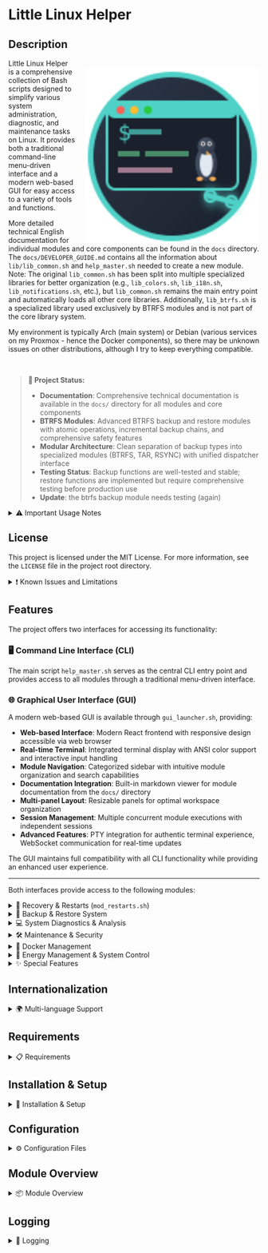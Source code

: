 # Little Linux Helper



## Description

<img src="gui/web/public/favicon.svg" alt="Little Linux Helper" width="350" height="350" align="right" style="margin-left: 20px; margin-top: 20px;">

Little Linux Helper is a comprehensive collection of Bash scripts designed to simplify various system administration, diagnostic, and maintenance tasks on Linux. It provides both a traditional command-line menu-driven interface and a modern web-based GUI for easy access to a variety of tools and functions.

More detailed technical English documentation for individual modules and core components can be found in the `docs` directory.
The `docs/DEVELOPER_GUIDE.md` contains all the information about `lib/lib_common.sh` and `help_master.sh` needed to create a new module.
Note: The original `lib_common.sh` has been split into multiple specialized libraries for better organization (e.g., `lib_colors.sh`, `lib_i18n.sh`, `lib_notifications.sh`, etc.), but `lib_common.sh` remains the main entry point and automatically loads all other core libraries. Additionally, `lib_btrfs.sh` is a specialized library used exclusively by BTRFS modules and is not part of the core library system.

My environment is typically Arch (main system) or Debian (various services on my Proxmox - hence the Docker components), so there may be unknown issues on other distributions, although I try to keep everything compatible.

<br clear="right">

> **🎯 Project Status:**
> - **Documentation**: Comprehensive technical documentation is available in the `docs/` directory for all modules and core components
> - **BTRFS Modules**: Advanced BTRFS backup and restore modules with atomic operations, incremental backup chains, and comprehensive safety features
> - **Modular Architecture**: Clean separation of backup types into specialized modules (BTRFS, TAR, RSYNC) with unified dispatcher interface
> - **Testing Status**: Backup functions are well-tested and stable; restore functions are implemented but require comprehensive testing before production use
> - **Update**: the btrfs backup module needs testing (again)

<details>
<summary>⚠️ Important Usage Notes</summary>

**Please carefully consider the following points before using the scripts from this repository:**

* **Not a professional programmer:** I'm not actually a programmer. These scripts were created as a hobby project and for simplification. They may therefore contain suboptimal approaches, errors, or inefficient methods.
* **Use at your own risk:** The use of the scripts provided here is entirely at your own risk. I assume no responsibility or liability for possible data loss, system instabilities, damage to hardware or software, or any other direct or indirect consequences that could result from using these scripts. It is strongly recommended to always create backups of your important data and system before performing critical operations.
* **AI-generated content:** A significant portion of the scripts and accompanying documentation was created with the assistance of Artificial Intelligence (AI). Although I have endeavored to test the functionality and verify the information, the scripts may contain errors, unexpected behavior, or logical flaws attributable to the AI generation process. Be aware of this circumstance and critically review the code before deploying it, especially in production or sensitive environments.

</details>

## License

This project is licensed under the MIT License. For more information, see the `LICENSE` file in the project root directory.

<details>
<summary>❗ Known Issues and Limitations</summary>

Here is a list of known issues, limitations, or behaviors you might encounter when using the scripts.

* **System Compatibility:**
    * Primary testing environment: Arch Linux (main system) and Debian (Proxmox services)
    * Other distributions may have unknown compatibility issues, though scripts are designed for broad compatibility
    * Some features require specific package managers or system tools

* **Advanced Log Analysis (`scripts/advanced_log_analyzer.py`):**
    * Known limitations regarding log format recognition and character encoding
    * Complex regular expressions may not handle all log variations
    * See `docs/advanced_log_analyzer.md` for detailed limitations and usage notes

* **Module-Specific Limitations:**
    * **BTRFS Operations**: Requires BTRFS filesystem and appropriate privileges
    * **Docker Security**: Scanning depth and accuracy depend on Compose file complexity
    * **Hardware Monitoring**: Temperature sensors require `lm-sensors` and proper hardware support

</details>

## Features

The project offers two interfaces for accessing its functionality:

### 🖥️ **Command Line Interface (CLI)**
The main script `help_master.sh` serves as the central CLI entry point and provides access to all modules through a traditional menu-driven interface.

### 🌐 **Graphical User Interface (GUI)**
A modern web-based GUI is available through `gui_launcher.sh`, providing:
- **Web-based Interface**: Modern React frontend with responsive design accessible via web browser
- **Real-time Terminal**: Integrated terminal display with ANSI color support and interactive input handling
- **Module Navigation**: Categorized sidebar with intuitive module organization and search capabilities
- **Documentation Integration**: Built-in markdown viewer for module documentation from the `docs/` directory
- **Multi-panel Layout**: Resizable panels for optimal workspace organization
- **Session Management**: Multiple concurrent module executions with independent sessions
- **Advanced Features**: PTY integration for authentic terminal experience, WebSocket communication for real-time updates

The GUI maintains full compatibility with all CLI functionality while providing an enhanced user experience.

---

Both interfaces provide access to the following modules:

<details>
<summary>🔄 Recovery & Restarts (<code>mod_restarts.sh</code>)</summary>

* Restart the login manager (display manager).
* Restart the sound system (PipeWire, PulseAudio, ALSA).
* Restart the desktop environment (KDE, GNOME, XFCE, Cinnamon, MATE, LXDE, LXQt).
* Restart network services (NetworkManager, systemd-networkd, dhcpcd, systemd-resolved).

</details>

<details>
<summary>💾 Backup & Restore System</summary>

* **Unified Backup Dispatcher** (`modules/backup/mod_backup.sh`):
    * Central dispatcher providing unified interface for all backup types
    * Shared configuration management and status reporting across all backup methods
    * Comprehensive status overview covering BTRFS, TAR, and RSYNC backups

* **BTRFS Snapshot Backup & Restore** (`modules/backup/mod_btrfs_backup.sh`, `modules/backup/mod_btrfs_restore.sh`):
    * **Advanced Features**: Atomic backup operations, received_uuid protection, incremental chain validation
    * **Advanced BTRFS Library** (`lib/lib_btrfs.sh`): Specialized library solving critical BTRFS limitations with true atomic patterns
    * **Dynamic Subvolume Support**: Automatically detects BTRFS subvolumes from system configuration (`/etc/fstab`, `/proc/mounts`) while supporting manual configuration for `@`, `@home`, `@var`, `@opt`, and other @-prefixed subvolumes with optional source preservation
    * **Incremental Backups**: Intelligent parent detection, automatic fallback, and comprehensive chain integrity validation
    * **Restore Capabilities**: Complete system restore, individual subvolume restore, folder-level restoration, and bootloader integration *(Note: Restore functions are implemented but require comprehensive testing)*
    * **Safety Features**: Live environment detection, filesystem health checking, rollback capabilities, and dry-run support
    * **Detailed Documentation**: See `docs/mod_btrfs_backup.md`, `docs/mod_btrfs_restore.md`, and `docs/lib_btrfs.md`

* **TAR Archive Backup & Restore** (`modules/backup/mod_backup_tar.sh`, `modules/backup/mod_restore_tar.sh`):
    * **Flexible Backup Options**: Home only, system config, full system, or custom directory selection
    * **Intelligent Exclusions**: Built-in system exclusions, user-configurable patterns, and interactive exclusion management
    * **Archive Management**: Compressed `.tar.gz` archives with automatic cleanup and retention policies
    * **Safe Restoration**: Multiple destination options with safety warnings and confirmation prompts
    * **Documentation**: See `docs/mod_backup_tar.md` and `docs/mod_restore_tar.md`

* **RSYNC Incremental Backup & Restore** (`modules/backup/mod_backup_rsync.sh`, `modules/backup/mod_restore_rsync.sh`):
    * **Incremental Intelligence**: Space-efficient backups using hardlink optimization with `--link-dest`
    * **Backup Types**: Full backups and incremental backups with automatic parent detection
    * **Advanced Options**: Comprehensive RSYNC configuration with atomic operations and progress monitoring
    * **Flexible Restoration**: Real-time progress monitoring and complete directory tree restoration
    * **Documentation**: See `docs/mod_backup_rsync.md` and `docs/mod_restore_rsync.md`

</details>

<details>
<summary>💻 System Diagnostics & Analysis</summary>

* **System Information Display (`mod_system_info.sh`)**:
    * Display of operating system and kernel details.
    * CPU information.
    * RAM usage and memory statistics.
    * Listing of PCI and USB devices.
    * Disk overview (block devices, file systems, mount points).
    * Display of top processes by CPU and memory usage.
    * Network configuration (interfaces, routes, active connections, hostname, DNS).
    * Temperatures and sensor values (requires `lm-sensors`).
* **Disk Tools (`mod_disk.sh`)**:
    * Display of mounted drives and block devices.
    * Reading S.M.A.R.T. values (requires `smartmontools`).
    * Checking file access to folders (requires `lsof`).
    * Analysis of disk usage (with `df` and optionally `ncdu`).
    * Testing disk speed (requires `hdparm`).
    * File system verification (requires `fsck`).
    * Checking disk health status (requires `smartmontools`).
    * Display of largest files in a directory.
* **Log Analysis Tools (`mod_logs.sh`)**:
    * Display of logs from the last X minutes (current and previous boot, may require `journalctl`).
    * Display logs of a specific systemd service (requires `journalctl`).
    * Display Xorg logs.
    * Display and filter dmesg output.
    * Display package manager logs (supports pacman, apt, dnf, yay).
    * **Advanced Log Analysis (`scripts/advanced_log_analyzer.py`)**:
        * Performs more detailed analysis of log files (requires Python 3, typically as `python3` command).
        * Supports formats like Syslog, Journald (text export), and Apache (Common/Combined), including automatic format detection.
        * Shows general statistics (total entries, error count, error rate).
        * Lists frequent error messages or error status codes.
        * Analyzes temporal distribution of log entries (e.g., per hour).
        * Identifies top sources (programs/services for Syslog, IP addresses for Apache).
        * Offers options for customizing output (e.g., number of top entries, summary only, errors only).
        * *Note: This script offers advanced features but should be used with care and understanding of its functionality, especially considering the general project notes*.

</details>

<details>
<summary>🛠️ Maintenance & Security</summary>

* **Package Management & Updates (`mod_packages.sh`)**:
    * System updates (supports pacman, apt, dnf, yay).
    * Updates of alternative package managers (Flatpak, Snap, Nix).
    * Search and removal of orphaned packages.
    * Package cache cleanup.
    * Search and installation of packages.
    * Display of installed packages (including alternative sources).
    * Display of package manager logs.
* **Security Checks (`mod_security.sh`)**:
    * Display of open network ports (requires `ss`, optionally `nmap`).
    * Display of failed login attempts.
    * Check system for rootkits (requires `rkhunter`, optionally `chkrootkit`).
    * Check firewall status (UFW, firewalld, iptables).
    * Check for security updates.
    * Verification of password policies and user accounts.
    * **Docker Security Check**:
        * Analyzes Docker Compose files (`docker-compose.yml`, `compose.yml`) for common security issues.
        * Search path for Compose files, search depth, and directories to exclude are configurable.
        * Provides interactive configuration of the search path if the current path is invalid or needs to be changed.
        * Performs a series of checks, including:
            * Missing update management labels (e.g., for Diun, Watchtower).
            * Insecure permissions for `.env` files.
            * Too open permissions for directories containing Compose files.
            * Use of `:latest` image tags or images without specific versioning. (Disabled by default in `config/docker.conf.example`.)
            * Configuration of containers with `privileged: true`.
            * Mounting critical host paths as volumes (e.g., `/`, `/etc`, `/var/run/docker.sock`). (Currently not output in the summary.)
            * Ports exposed on `0.0.0.0`, making services available to all network interfaces.
            * Use of potentially dangerous Linux capabilities (e.g., `SYS_ADMIN`, `NET_ADMIN`).
            * Disabled security options like `apparmor:unconfined` or `seccomp:unconfined`.
            * Occurrence of known default passwords in environment variables.
            * Direct embedding of sensitive data (e.g., API keys, tokens) instead of environment variables. (currently not working properly)
        * Optionally displays a list of currently running Docker containers. (Disabled by default in `config/docker.conf.example`.)
        * Provides a summary of found potential issues with recommendations.

</details>

<details>
<summary>🐳 Docker Management</summary>

* **Docker Container Management (`mod_docker.sh`)**:
    * Container status monitoring and management.
    * Docker system information and resource usage.
    * Container log access and analysis.
    * Network and volume management.
* **Docker Setup & Installation (`mod_docker_setup.sh`)**:
    * Automated Docker installation across distributions.
    * Docker Compose setup and configuration.
    * User permission configuration for Docker access.
    * System service configuration and startup.

</details>

<details>
<summary>🔋 Energy Management & System Control</summary>

* **Energy Management (`mod_energy.sh`)**:
    * Power profile management (performance, balanced, power-saver).
    * Sleep/suspend control with timed inhibit functionality.
    * Screen brightness control.
    * Quick actions for restoring sleep functionality.

</details>

<details>
<summary>✨ Special Features</summary>

* Collect important debug information in a file.

</details>

## Internationalization

<details>
<summary>🌍 Multi-language Support</summary>

Little Linux Helper supports multiple languages for the user interface. The internationalization system enables a consistent and user-friendly experience in different languages.

**Supported Languages:**
* **German (de)**: Full translation support for all modules
* **English (en)**: Full translation support for all modules (default language and fallback)
* **Spanish (es)**: Only scattered internal translations (log entries, etc.), practically unusable
* **French (fr)**: Only scattered internal translations (log entries, etc.), practically unusable

**Language Selection:**
* **Automatic Detection**: The system automatically detects the system language based on environment variables (`LANG`, `LC_ALL`, `LC_MESSAGES`)
* **Manual Configuration**: The language can be set in the `config/general.conf` file with the `CFG_LH_LANG` setting
* **Fallback Mechanism**: For missing translations or unsupported languages, the system automatically falls back to English

**Language Configuration:**
```bash
# In config/general.conf
CFG_LH_LANG="auto"    # Automatic system language detection
CFG_LH_LANG="de"      # German
CFG_LH_LANG="en"      # English
CFG_LH_LANG="es"      # Spanish (practically unusable, only internal messages)
CFG_LH_LANG="fr"      # French (practically unusable, only internal messages)
```

**Technical Details:**
* All user texts are retrieved through the `lh_msg()` system
* Translation files are located in the `lang/` directory, organized by language codes
* The system first loads English as a fallback base and then overwrites with the desired language
* Missing translation keys are automatically logged and displayed as `[KEY]`

</details>

## Requirements

<details>
<summary>📋 Requirements</summary>

### Core Requirements:
* Bash shell
* Standard Linux utilities (such as `grep`, `awk`, `sed`, `find`, `df`, `lsblk`, `ip`, `ps`, `free`, `tar`, `rsync`, `btrfs-progs`, etc.)
* Some functions may require root privileges and will use `sudo` if necessary.

### GUI Requirements (optional):
* **Go** (1.21 or later) for backend server compilation
* **Node.js** (16 or later) and **npm** for frontend development and building
* **Web browser** for accessing the GUI interface
* Additional system dependencies: `github.com/gofiber/fiber/v2`, `github.com/gofiber/websocket/v2`, `github.com/creack/pty` (installed automatically)

### Optional Dependencies:
For specific functions, additional packages are required that the script will attempt to install as needed:
    * `btrfs-progs` (for BTRFS backup/restore)
    * `rsync` (for RSYNC backup/restore)
    * `smartmontools` (for S.M.A.R.T. values and disk health status)
    * `lsof` (for file access checking)
    * `hdparm` (for disk speed testing)
    * `ncdu` (for interactive disk analysis, optional)
    * `util-linux` (contains `fsck`)
    * `iproute2` (contains `ss`)
    * `rkhunter` (for rootkit checking)
    * `chkrootkit` (optional, for additional rootkit checking)
    * `lm-sensors` (for temperature and sensor values)
    * `nmap` (optional, for local port scanning)
    * **Desktop notifications:** `libnotify` (provides `notify-send`), `zenity`, or `kdialog`.
    * Python 3 (typically as `python` or `python3` command; for advanced log analysis)
    * `pacman-contrib` (for `paccache` on Arch-based systems, if not available)
    * `expac` (for recently installed packages on Arch-based systems)

The script attempts to automatically detect the package manager in use (pacman, yay, apt, dnf). It also recognizes alternative package managers like Flatpak, Snap, Nix, and AppImage.

</details>

## Installation & Setup

<details>
<summary>🚀 Installation & Setup</summary>

### CLI Installation:
1. Clone the repository or download the scripts.
2. Make sure the main script `help_master.sh` is executable:
    ```bash
    chmod +x help_master.sh
    ```
3. Run the CLI interface:
    ```bash
    ./help_master.sh
    ```

### GUI Installation (optional):
1. Ensure Go (1.21+) and Node.js (16+) are installed on your system.
2. Make the GUI launcher executable:
    ```bash
    chmod +x gui_launcher.sh
    ```
3. Launch the GUI interface:
    ```bash
    ./gui_launcher.sh
    ```
4. The GUI will automatically:
   - Set up dependencies on first run
   - Build the application if needed
   - Start the web server on `http://localhost:3000`
   - Open your default web browser to the interface

**GUI Development Mode:**
For development with hot-reload capabilities:
```bash
cd gui/
./setup.sh    # One-time setup
./dev.sh      # Start development servers
```

</details>

## Configuration

<details>
<summary>⚙️ Configuration Files</summary>

Little Linux Helper uses configuration files to customize certain aspects of its behavior. These files are located in the `config/` directory.

When the main script (`help_master.sh`) is started for the first time, default configuration files are automatically created if they don't already exist. This is done by copying template files with the `.example` extension (e.g., `backup.conf.example`) to their active counterparts without the suffix (e.g., `backup.conf`).

**Important:** You will be notified when a configuration file is first created. It is recommended to review these newly created `.conf` files and adapt them to your specific needs if necessary.

Configuration files are currently used for the following modules:
* **General Settings (`help_master.sh`)**: Language, logging behavior, and other basic settings (`config/general.conf`).
* **Backup & Restore (`modules/backup/mod_backup.sh`, `modules/backup/mod_btrfs_backup.sh`, `modules/backup/mod_btrfs_restore.sh`)**: Settings for backup paths, retention policies, etc. (`config/backup.conf`).
* **Docker Security Check (`mod_security.sh`)**: Settings for search paths, warnings to skip, etc. (`config/docker.conf`).

</details>

## Module Overview

<details>
<summary>📦 Module Overview</summary>

The project is divided into modules to organize functionality:

* **`lib/lib_common.sh`**: The heart of the project. Contains central functions used by all modules such as:
    * A unified logging system.
    * Functions for command checking and automatic dependency installation.
    * Standardized user interactions (yes/no questions, input prompts).
    * Detection of system components (package managers, etc.).
    * Management of colored terminal output for better readability.
    * Complex logic for determining the active desktop user.
    * The ability to send **desktop notifications** to the user.
    * **Core Library System**: Automatically loads specialized library components (`lib_colors.sh`, `lib_i18n.sh`, `lib_ui.sh`, etc.).
* **`lib/lib_btrfs.sh`**: **Specialized BTRFS library** (not part of core library system). Provides advanced BTRFS-specific functions for atomic backup operations, incremental chain validation, and comprehensive BTRFS safety mechanisms. Used exclusively by BTRFS modules and must be explicitly sourced.
* **`modules/mod_restarts.sh`**: Provides options for restarting services and the desktop environment.
* **`modules/backup/mod_backup.sh`**: Unified backup dispatcher providing centralized interface for all backup types (BTRFS, TAR, RSYNC).
* **`modules/backup/mod_btrfs_backup.sh`**: BTRFS-specific backup functions (snapshots, transfer, integrity checking, markers, cleanup, status, etc.). Uses `lib_btrfs.sh` for advanced BTRFS operations.
* **`modules/backup/mod_btrfs_restore.sh`**: BTRFS-specific restore functions (complete system, individual subvolumes, folders, and dry-run). Uses `lib_btrfs.sh` for atomic restore operations.
* **`modules/backup/mod_backup_tar.sh`**: TAR archive backup functionality with multiple backup types and intelligent exclusion management.
* **`modules/backup/mod_restore_tar.sh`**: TAR archive restoration with safety features and flexible destination options.
* **`modules/backup/mod_backup_rsync.sh`**: RSYNC incremental backup with hardlink optimization and comprehensive configuration.
* **`modules/backup/mod_restore_rsync.sh`**: RSYNC backup restoration with real-time progress monitoring and complete directory tree restoration.
* **`modules/mod_system_info.sh`**: Displays detailed system information.
* **`modules/mod_disk.sh`**: Tools for disk analysis and maintenance.
* **`modules/mod_logs.sh`**: Analysis of system and application logs.
* **`modules/mod_packages.sh`**: Package management, system updates, cleanup.
* **`modules/mod_security.sh`**: Security checks, Docker security, network, rootkit checking.
* **`modules/mod_docker.sh`**: Docker container management and monitoring.
* **`modules/mod_docker_setup.sh`**: Docker installation and setup automation.
* **`modules/mod_energy.sh`**: Energy and power management features (power profiles, sleep control, brightness).

</details>

## Logging

<details>
<summary>📜 Logging</summary>

All actions are logged to help with tracking and troubleshooting.

* **Location:** Log files are created in the `logs` subdirectory within the project directory. A separate subfolder is created for each month (e.g., `logs/2025-06`).
* **Filenames:** General log files receive a timestamp indicating when the script was started. Backup and restore-specific logs are also timestamped to capture each session separately.

</details>
